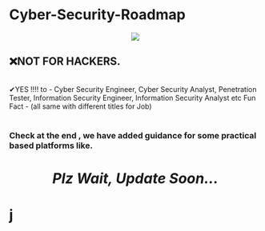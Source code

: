 # Cyber-Security-Roadmap
<p align="center"><a href="https://github.com/J3y-Z3r0"><img src="https://www.sportsingapore.gov.sg/-/media/SSC/Corporate/Images/Newsroom/Announcements/ActiveSG-Cyber-Security-Banner-1110x360px-d1-250122.ashx"></a></p>

## ❌NOT FOR HACKERS.
<br>✔YES !!!! to - Cyber Security Engineer, Cyber Security Analyst, Penetration Tester, Information Security Engineer, Information
Security Analyst etc Fun Fact - (all same with different titles for Job)</br>
</br>

###  Check at the end , we have added guidance for some practical based platforms like.

# <i><p align ="center"> Plz Wait, Update Soon... </p></i>
# j